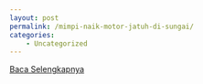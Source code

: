 ```yaml
---
layout: post
permalink: /mimpi-naik-motor-jatuh-di-sungai/
categories:
    - Uncategorized
---
```


[Baca Selengkapnya](/04)